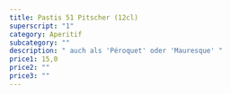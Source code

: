 ```yaml
---
title: Pastis 51 Pitscher (12cl)
superscript: "1"
category: Aperitif
subcategory: ""
description: " auch als 'Péroquet' oder 'Mauresque' "
price1: 15,0
price2: ""
price3: ""
---
```


